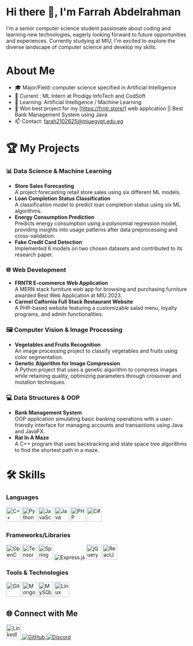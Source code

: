 # Hi there 👋, I'm Farrah Abdelrahman

I'm a senior computer science student passionate about coding and learning new technologies, eagerly looking forward to future opportunities and experiences. Currently studying at MIU, I'm excited to explore the diverse landscape of computer science and develop my skills.

# About Me

- 🎓 Major/Field: computer science specified in Artificial Intelligence
- 🔭 Current : ML Intern at Prodigy InfoTech and CodSoft
- 🌱 Learning: Artificial Intelligence / Machine Learning
- 🥇 Won best project for my [https://frntr.store/] web application || Best Bank Management System using Java
- 📫 Contact: farah2102625@miuegypt.edu.eg

# 🏆 My Projects 
### 📊 Data Science & Machine Learning
- **Store Sales Forecasting**  
  A project forecasting retail store sales using six different ML models.
- **Loan Completion Status Classification**  
  A classification model to predict loan completion status using six ML algorithms.
- **Energy Consumption Prediction**  
  Predicts energy consumption using a polynomial regression model, providing insights into usage patterns after data preprocessing and cross-validation.
- **Fake Credit Card Detection**  
  Implemented 6 models on two chosen datasets and contributed to its research paper.


### 🌐 Web Development
- **FRNTR E-commerce Web Application**  
  A MERN stack furniture web app for browsing and purchasing furniture awarded Best Web Application at MIU 2023.
- **Carmel Calfornia Full Stack Restaurant Website**  
  A PHP-based website featuring a customizable salad menu, loyalty programs, and admin functionalities.



 ### 🖼️ Computer Vision & Image Processing
- **Vegetables and Fruits Recognition**  
  An image processing project to classify vegetables and fruits using color segmentation.
- **Genetic Algorithm for Image Compression**  
  A Python project that uses a genetic algorithm to compress images while retaining quality, optimizing parameters through crossover and mutation techniques.


### 💻 Data Structures & OOP
- **Bank Management System**  
  OOP application simulating basic banking operations with a user-friendly interface for managing accounts and transactions using Java and JavaFX.
- **Rat In A Maze**  
  A C++ program that uses backtracking and state space tree algorithms to find the shortest path in a maze.




# 🛠️ Skills

### Languages
<p>
  <img src="https://cdn.jsdelivr.net/gh/devicons/devicon/icons/cplusplus/cplusplus-original.svg" alt="C++" width="40" height="40"/>
  <img src="https://cdn.jsdelivr.net/gh/devicons/devicon/icons/python/python-original.svg" alt="Python" width="40" height="40"/>
  <img src="https://cdn.jsdelivr.net/gh/devicons/devicon/icons/javascript/javascript-original.svg" alt="JavaScript" width="40" height="40"/>
  <img src="https://cdn.jsdelivr.net/gh/devicons/devicon/icons/java/java-original.svg" alt="Java" width="40" height="40"/>
  <img src="https://cdn.jsdelivr.net/gh/devicons/devicon/icons/php/php-original.svg" alt="PHP" width="40" height="40"/>
  <img src="https://cdn.jsdelivr.net/gh/devicons/devicon/icons/csharp/csharp-original.svg" alt="C#" width="40" height="40"/>
</p>

### Frameworks/Libraries
<p>
  <img src="https://cdn.jsdelivr.net/gh/devicons/devicon/icons/opencv/opencv-original.svg" alt="OpenCV" width="40" height="40"/>
  <img src="https://cdn.jsdelivr.net/gh/devicons/devicon/icons/tensorflow/tensorflow-original.svg" alt="TensorFlow" width="40" height="40"/>
  <img src="https://cdn.jsdelivr.net/gh/devicons/devicon/icons/spring/spring-original.svg" alt="Spring Boot" width="40" height="40"/>
  <img src="https://cdn.jsdelivr.net/gh/devicons/devicon/icons/express/express-original.svg" alt="Express.js" class="icon express-icon"/>

  <img src="https://cdn.jsdelivr.net/gh/devicons/devicon/icons/jquery/jquery-original.svg" alt="jQuery" width="40" height="40"/>
  <img src="https://cdn.jsdelivr.net/gh/devicons/devicon/icons/react/react-original.svg" alt="ReactJS" width="40" height="40"/>
</p>

### Tools & Technologies
<p>
  <img src="https://cdn.jsdelivr.net/gh/devicons/devicon/icons/git/git-original.svg" alt="Git" width="40" height="40"/>
  <img src="https://cdn.jsdelivr.net/gh/devicons/devicon/icons/mongodb/mongodb-original.svg" alt="MongoDB" width="40" height="40"/>
  <img src="https://cdn.jsdelivr.net/gh/devicons/devicon/icons/mysql/mysql-original.svg" alt="MySQL" width="40" height="40"/>
  <img src="https://cdn.jsdelivr.net/gh/devicons/devicon/icons/linux/linux-original.svg" alt="Linux" width="40" height="40"/>
</p>



## 🌐 Connect with Me

<p>
  <a href="https://www.linkedin.com/in/farrah-hany-088426277">
    <img src="https://cdn.jsdelivr.net/gh/devicons/devicon/icons/linkedin/linkedin-original.svg" alt="LinkedIn" width="40" height="40"/>
  </a>
  <a href="https://github.com/gitfarrah" class="icon-link">
    <img src="https://cdn.jsdelivr.net/gh/devicons/devicon/icons/github/github-original.svg" alt="GitHub" class="icon github-icon"/>
</a>
  <a href="https://discordapp.com/users/768151393604993046" class="icon-link">
    <img src="https://cdn.jsdelivr.net/gh/devicons/devicon/icons/discord/discord-original.svg" alt="Discord" class="icon discord-icon"/>
</a>
</p>
